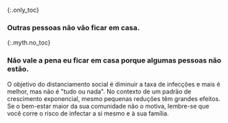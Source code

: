 {:.only_toc}
### Outras pessoas não vão ficar em casa.

{:.myth.no_toc}
### Não vale a pena eu ficar em casa porque algumas pessoas não estão.

O objetivo do distanciamento social é diminuir a taxa de infecções e mais é melhor, mas não é "tudo ou nada". No contexto de um padrão de crescimento exponencial, mesmo pequenas reduções têm grandes efeitos. Se o bem-estar maior da sua comunidade não o motiva, lembre-se que você corre o risco de infectar a si mesmo e à sua família.
